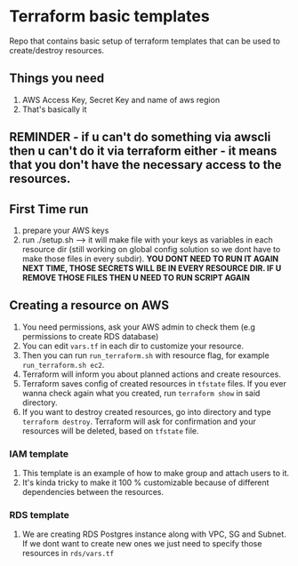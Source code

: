 # Terraform basic templates

Repo that contains basic setup of terraform templates that can be used to create/destroy resources.

## Things you need

1. AWS Access Key, Secret Key and name of aws region
2. That's basically it

## REMINDER - if u can't do something via awscli then u can't do it via terraform either - it means that you don't have the necessary access to the resources.

## First Time run

1. prepare your AWS keys
2. run ./setup.sh --> it will make file with your keys as variables in each resource dir (still working on global config solution so we dont have to make those files in every subdir). **YOU DONT NEED TO RUN IT AGAIN NEXT TIME, THOSE SECRETS WILL BE IN EVERY RESOURCE DIR. IF U REMOVE THOSE FILES THEN U NEED TO RUN SCRIPT AGAIN**

## Creating a resource on AWS

1. You need permissions, ask your AWS admin to check them (e.g permissions to create RDS database)
2. You can edit `vars.tf` in each dir to customize your resource.
3. Then you can run `run_terraform.sh` with resource flag, for example `run_terraform.sh ec2`.
4. Terraform will inform you about planned actions and create resources.
5. Terraform saves config of created resources in `tfstate` files. If you ever wanna check again what you created, run `terraform show` in said directory.
6. If you want to destroy created resources, go into directory and type `terraform destroy`. Terraform will ask for confirmation and your resources will be deleted, based on `tfstate` file.


### IAM template

1. This template is an example of how to make group and attach users to it.
2. It's kinda tricky to make it 100 % customizable because of different dependencies between the resources.

### RDS template

1. We are creating RDS Postgres instance along with VPC, SG and Subnet. If we dont want to create new ones we just need to specify those resources in `rds/vars.tf`
